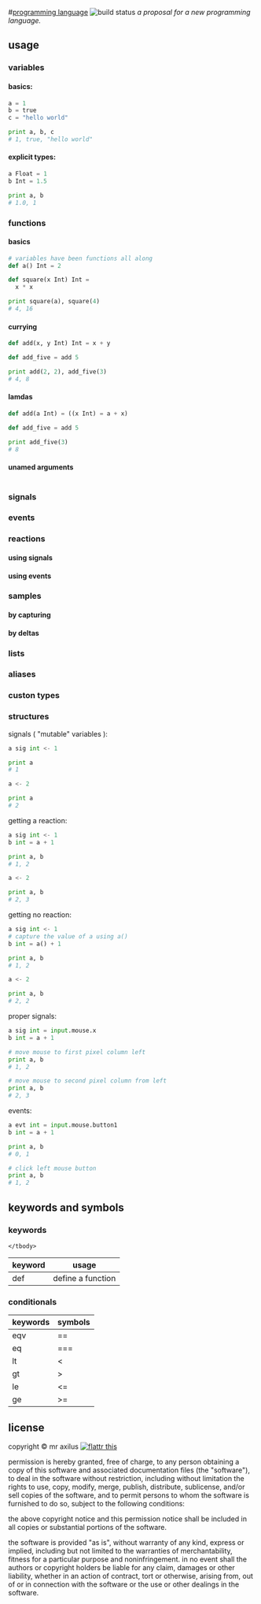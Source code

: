 #[programming language][1] ![build status][2]
*a proposal for a new programming language.*

## usage
### variables
#### basics:
```python
a = 1
b = true
c = "hello world"

print a, b, c
# 1, true, "hello world"
```

#### explicit types:
```python
a Float = 1
b Int = 1.5

print a, b
# 1.0, 1
```

### functions
#### basics
```python
# variables have been functions all along
def a() Int = 2

def square(x Int) Int =
  x * x

print square(a), square(4)
# 4, 16
```

#### currying
```python
def add(x, y Int) Int = x + y

def add_five = add 5

print add(2, 2), add_five(3)
# 4, 8
```

#### lamdas
```python
def add(a Int) = ((x Int) = a + x)

def add_five = add 5

print add_five(3)
# 8
```

#### unamed arguments
```python
```

### signals


### events


### reactions
#### using signals

#### using events

### samples
#### by capturing

#### by deltas

### lists

### aliases

### custon types

### structures








signals ( "mutable" variables ):
```python
a sig int <- 1

print a
# 1 

a <- 2

print a
# 2 
```

getting a reaction:
```python
a sig int <- 1
b int = a + 1

print a, b
# 1, 2

a <- 2

print a, b
# 2, 3
```

getting no reaction:
```python
a sig int <- 1
# capture the value of a using a()
b int = a() + 1

print a, b
# 1, 2

a <- 2

print a, b
# 2, 2
```

proper signals:
```python
a sig int = input.mouse.x
b int = a + 1

# move mouse to first pixel column left
print a, b
# 1, 2

# move mouse to second pixel column from left
print a, b
# 2, 3
```

events:
```python
a evt int = input.mouse.button1
b int = a + 1

print a, b
# 0, 1

# click left mouse button
print a, b
# 1, 2
```

## keywords and symbols
### keywords
<table>
    <thead>
        <tr> <th>keyword</th> <th>usage</th> </tr>
    </thead>
    <tbody>
        <tr> <td>def</td>  <td>define a function</td> </tr>

    </tbody>
</table>



### conditionals
<table>
    <thead>
        <tr> <th>keywords</th> <th>symbols</th> </tr>
    </thead>
    <tbody>
        <tr> <td>eqv</td>      <td>==</td>      </tr>
        <tr> <td>eq</td>       <td>===</td>     </tr>
        <tr> <td>lt</td>       <td>&lt;</td>    </tr>
        <tr> <td>gt</td>       <td>&gt;</td>    </tr>
        <tr> <td>le</td>       <td>&lt;=</td>   </tr>
        <tr> <td>ge</td>       <td>&gt;=</td>   </tr>
    </tbody>
</table>

## license
copyright © mr axilus [![flattr this][3]][4]

permission is hereby granted, free of charge, to any person obtaining a copy of
this software and associated documentation files (the "software"), to deal in
the software without restriction, including without limitation the rights to
use, copy, modify, merge, publish, distribute, sublicense, and/or sell copies of
the software, and to permit persons to whom the software is furnished to do so,
subject to the following conditions:

the above copyright notice and this permission notice shall be included in all
copies or substantial portions of the software.

the software is provided "as is", without warranty of any kind, express or
implied, including but not limited to the warranties of merchantability, fitness
for a particular purpose and noninfringement. in no event shall the authors or
copyright holders be liable for any claim, damages or other liability, whether
in an action of contract, tort or otherwise, arising from, out of or in
connection with the software or the use or other dealings in the software.

[1]: mraxil.us "programming language"
[2]: https://secure.travis-ci.org/mraxilus/programming-language.png?branch=master
[3]: http://api.flattr.com/button/flattr-badge-large.png
[4]: https://flattr.com/profile/mraxilus
